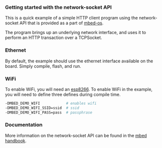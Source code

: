 ### Getting started with the network-socket API ###

This is a quick example of a simple HTTP client program using the
network-socket API that is provided as a part of [mbed-os](github.com/armmbed/mbed-os).

The program brings up an underlying network interface, and uses it to perform an HTTP
transaction over a TCPSocket.

### Ethernet ###

By default, the example should use the ethernet interface available on the board. Simply
compile, flash, and run.

### WiFi ###

To enable WiFi, you will need an [esp8266](https://developer.mbed.org/teams/ESP8266/).
To enable WiFi in the example, you will need to define three defines during compile time.

``` bash
-DMBED_DEMO_WIFI            # enables wifi
-DMBED_DEMO_WIFI_SSID=ssid  # ssid
-DMBED_DEMO_WIFI_PASS=pass  # passphrase
```

### Documentation ###

More information on the network-socket API can be found in the [mbed handbook](https://docs.mbed.com/docs/mbed-os-api-reference/en/5.1/APIs/communication/network_sockets/).
